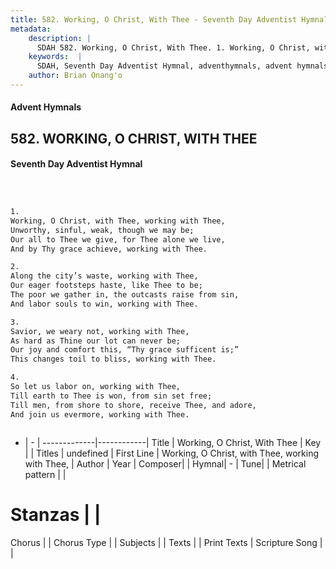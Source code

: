 ```yaml
---
title: 582. Working, O Christ, With Thee - Seventh Day Adventist Hymnal
metadata:
    description: |
      SDAH 582. Working, O Christ, With Thee. 1. Working, O Christ, with Thee, working with Thee, Unworthy, sinful, weak, though we may be; Our all to Thee we give, for Thee alone we live, And by Thy grace achieve, working with Thee.
    keywords:  |
      SDAH, Seventh Day Adventist Hymnal, adventhymnals, advent hymnals, Working, O Christ, With Thee, Working, O Christ, with Thee, working with Thee, 
    author: Brian Onang'o
---
```


#### Advent Hymnals
## 582. WORKING, O CHRIST, WITH THEE
#### Seventh Day Adventist Hymnal

```txt



1.
Working, O Christ, with Thee, working with Thee,
Unworthy, sinful, weak, though we may be;
Our all to Thee we give, for Thee alone we live,
And by Thy grace achieve, working with Thee.

2.
Along the city’s waste, working with Thee,
Our eager footsteps haste, like Thee to be;
The poor we gather in, the outcasts raise from sin,
And labor souls to win, working with Thee.

3.
Savior, we weary not, working with Thee,
As hard as Thine our lot can never be;
Our joy and comfort this, “Thy grace sufficent is;”
This changes toil to bliss, working with Thee.

4.
So let us labor on, working with Thee,
Till earth to Thee is won, from sin set free;
Till men, from shore to shore, receive Thee, and adore,
And join us evermore, working with Thee.



```

- |   -  |
-------------|------------|
Title | Working, O Christ, With Thee |
Key |  |
Titles | undefined |
First Line | Working, O Christ, with Thee, working with Thee, |
Author | 
Year | 
Composer|  |
Hymnal|  - |
Tune|  |
Metrical pattern | |
# Stanzas |  |
Chorus |  |
Chorus Type |  |
Subjects |  |
Texts |  |
Print Texts | 
Scripture Song |  |
  
